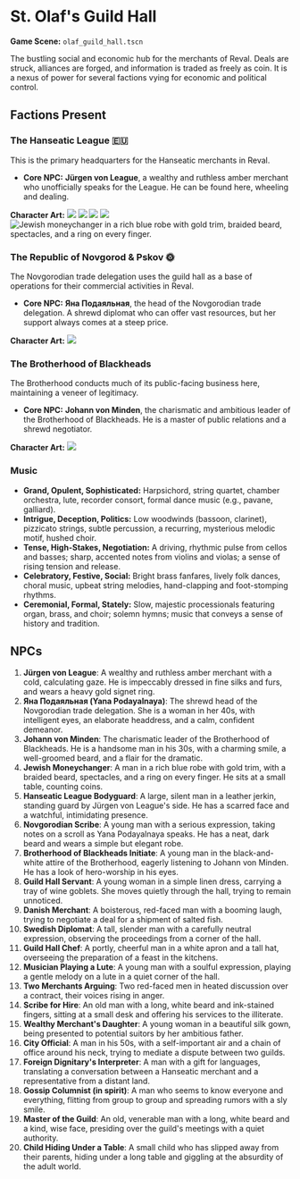 # St. Olaf's Guild Hall

**Game Scene:** `olaf_guild_hall.tscn`

The bustling social and economic hub for the merchants of Reval. Deals are struck, alliances are forged, and information is traded as freely as coin. It is a nexus of power for several factions vying for economic and political control.

## Factions Present

### The Hanseatic League 🇪🇺
This is the primary headquarters for the Hanseatic merchants in Reval.
-   **Core NPC:** **Jürgen von League**, a wealthy and ruthless amber merchant who unofficially speaks for the League. He can be found here, wheeling and dealing.

**Character Art:**
![](../../assets/characters/hansa/hansa-1.png)
![](../../assets/characters/hansa/hansa-2.png)
![](../../assets/characters/hansa/hansa-3.png)
![](../../assets/characters/hansa/image-4.png)
![Jewish moneychanger in a rich blue robe with gold trim, braided beard, spectacles, and a ring on every finger.](../../assets/characters/hansa/image-18.png)

### The Republic of Novgorod & Pskov 🌞
The Novgorodian trade delegation uses the guild hall as a base of operations for their commercial activities in Reval.
-   **Core NPC:** **Яна Подаяльная**, the head of the Novgorodian trade delegation. A shrewd diplomat who can offer vast resources, but her support always comes at a steep price.

**Character Art:**
![](../../assets/characters/novgorod/image-11.png)

### The Brotherhood of Blackheads
The Brotherhood conducts much of its public-facing business here, maintaining a veneer of legitimacy.
-   **Core NPC:** **Johann von Minden**, the charismatic and ambitious leader of the Brotherhood of Blackheads. He is a master of public relations and a shrewd negotiator.

**Character Art:**
![](../../assets/characters/veil/image-7.png)

### Music
- **Grand, Opulent, Sophisticated:** Harpsichord, string quartet, chamber orchestra, lute, recorder consort, formal dance music (e.g., pavane, galliard).
- **Intrigue, Deception, Politics:** Low woodwinds (bassoon, clarinet), pizzicato strings, subtle percussion, a recurring, mysterious melodic motif, hushed choir.
- **Tense, High-Stakes, Negotiation:** A driving, rhythmic pulse from cellos and basses; sharp, accented notes from violins and violas; a sense of rising tension and release.
- **Celebratory, Festive, Social:** Bright brass fanfares, lively folk dances, choral music, upbeat string melodies, hand-clapping and foot-stomping rhythms.
- **Ceremonial, Formal, Stately:** Slow, majestic processionals featuring organ, brass, and choir; solemn hymns; music that conveys a sense of history and tradition.

## NPCs

1.  **Jürgen von League**: A wealthy and ruthless amber merchant with a cold, calculating gaze. He is impeccably dressed in fine silks and furs, and wears a heavy gold signet ring.
2.  **Яна Подаяльная (Yana Podayalnaya)**: The shrewd head of the Novgorodian trade delegation. She is a woman in her 40s, with intelligent eyes, an elaborate headdress, and a calm, confident demeanor.
3.  **Johann von Minden**: The charismatic leader of the Brotherhood of Blackheads. He is a handsome man in his 30s, with a charming smile, a well-groomed beard, and a flair for the dramatic.
4.  **Jewish Moneychanger**: A man in a rich blue robe with gold trim, with a braided beard, spectacles, and a ring on every finger. He sits at a small table, counting coins.
5.  **Hanseatic League Bodyguard**: A large, silent man in a leather jerkin, standing guard by Jürgen von League's side. He has a scarred face and a watchful, intimidating presence.
6.  **Novgorodian Scribe**: A young man with a serious expression, taking notes on a scroll as Yana Podayalnaya speaks. He has a neat, dark beard and wears a simple but elegant robe.
7.  **Brotherhood of Blackheads Initiate**: A young man in the black-and-white attire of the Brotherhood, eagerly listening to Johann von Minden. He has a look of hero-worship in his eyes.
8.  **Guild Hall Servant**: A young woman in a simple linen dress, carrying a tray of wine goblets. She moves quietly through the hall, trying to remain unnoticed.
9.  **Danish Merchant**: A boisterous, red-faced man with a booming laugh, trying to negotiate a deal for a shipment of salted fish.
10. **Swedish Diplomat**: A tall, slender man with a carefully neutral expression, observing the proceedings from a corner of the hall.
11. **Guild Hall Chef**: A portly, cheerful man in a white apron and a tall hat, overseeing the preparation of a feast in the kitchens.
12. **Musician Playing a Lute**: A young man with a soulful expression, playing a gentle melody on a lute in a quiet corner of the hall.
13. **Two Merchants Arguing**: Two red-faced men in heated discussion over a contract, their voices rising in anger.
14. **Scribe for Hire**: An old man with a long, white beard and ink-stained fingers, sitting at a small desk and offering his services to the illiterate.
15. **Wealthy Merchant's Daughter**: A young woman in a beautiful silk gown, being presented to potential suitors by her ambitious father.
16. **City Official**: A man in his 50s, with a self-important air and a chain of office around his neck, trying to mediate a dispute between two guilds.
17. **Foreign Dignitary's Interpreter**: A man with a gift for languages, translating a conversation between a Hanseatic merchant and a representative from a distant land.
18. **Gossip Columnist (in spirit)**: A man who seems to know everyone and everything, flitting from group to group and spreading rumors with a sly smile.
19. **Master of the Guild**: An old, venerable man with a long, white beard and a kind, wise face, presiding over the guild's meetings with a quiet authority.
20. **Child Hiding Under a Table**: A small child who has slipped away from their parents, hiding under a long table and giggling at the absurdity of the adult world.
